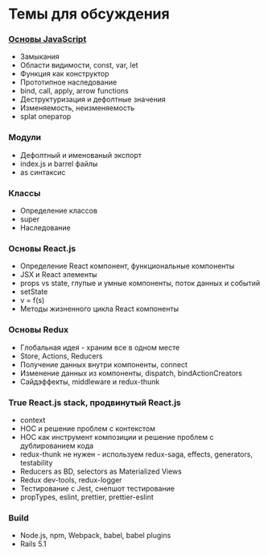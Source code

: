 # Темы для обсуждения


### [Основы JavaScript](basics/README.md)

* Замыкания
* Области видимости, const, var, let
* Функция как конструктор
* Прототипное наследование
* bind, call, apply, arrow functions
* Деструктуризация и дефолтные значения
* Изменяемость, неизменяемость
* splat оператор


### Модули

* Дефолтный и именованый экспорт
* index.js и barrel файлы
* as синтаксис


### Классы

* Определение классов
* super
* Наследование


### Основы React.js

* Определение React компонент, функциональные компоненты
* JSX и React элементы
* props vs state, глупые и умные компоненты, поток данных и событий
* setState
* v = f(s)
* Методы жизненного цикла React компоненты


### Основы Redux

* Глобальная идея - храним все в одном месте
* Store, Actions, Reducers
* Получение данных внутри компоненты, connect
* Изменение данных из компоненты, dispatch, bindActionCreators
* Сайдэффекты, middleware и redux-thunk


### True React.js stack, продвинутый React.js

* context
* HOC и решение проблем с контекстом
* HOC как инструмент композиции и решение проблем с дублированием кода
* redux-thunk не нужен - используем redux-saga, effects, generators,
  testability
* Reducers as BD, selectors as Materialized Views
* Redux dev-tools, redux-logger
* Тестирование с Jest, снепшот тестирование
* propTypes, eslint, prettier, prettier-eslint


### Build

* Node.js, npm, Webpack, babel, babel plugins
* Rails 5.1
